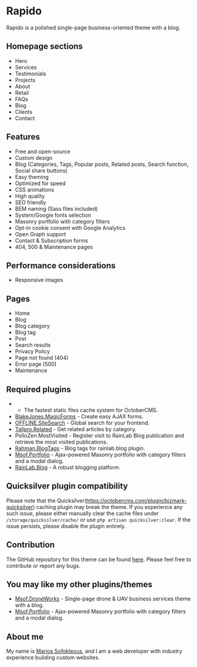 Rapido
==========
Rapido is a polished single-page business-oriented theme with a blog.

## Homepage sections
* Hero
* Services
* Testimonials
* Projects
* About
* Retail
* FAQs
* Blog
* Clients
* Contact

## Features
* Free and open-source
* Custom design
* Blog (Categories, Tags, Popular posts, Related posts, Search function, Social share buttons)
* Easy theming
* Optimized for speed
* CSS animations
* High quality
* SEO friendly
* BEM naming (Sass files included)
* System/Google fonts selection
* Masonry portfolio with category filters
* Opt-in cookie consent with Google Analytics
* Open Graph support
* Contact & Subscription forms
* 404, 500 & Maintenance pages

## Performance considerations
* Responsive images

## Pages
* Home
* Blog
* Blog category
* Blog tag
* Post
* Search results
* Privacy Policy
* Page not found (404)
* Error page (500)
* Maintenance

## Required plugins
*  - The fastest static files cache system for OctoberCMS.
* [BlakeJones.MagicForms](https://octobercms.com/plugin/blakejones-magicforms) - Create easy AJAX forms.
* [OFFLINE.SiteSearch](https://octobercms.com/plugin/offline-sitesearch) - Global search for your frontend.
* [Tallpro.Related](https://octobercms.com/plugin/tallpro-related) - Get related articles by category.
* PolloZen.MostVisited - Register visit to RainLab Blog publication and retrieve the most visited publications.
* [Rahman.BlogTags](https://octobercms.com/plugin/rahman-blogtags) - Blog tags for rainlab.blog plugin.
* [Msof.Portfolio](https://octobercms.com/plugin/msof-portfolio) - Ajax-powered Masonry portfolio with category filters and a modal dialog.
* [RainLab.Blog](https://octobercms.com/plugin/rainlab-blog) - A robust blogging platform.

## Quicksilver plugin compatibility

Please note that the Quicksilver(https://octobercms.com/plugin/bizmark-quicksilver) caching plugin may break the theme. If you experience any such issue, please either manually clear the cache files under `/storage/quicksilver/cache/` or use `php artisan quicksilver:clear`. If the issue persists, please disable the plugin entirely.

## Contribution
The GitHub repository for this theme can be found [here](https://github.com/PictureElement/rapido-theme). Please feel free to contribute or report any bugs.

## You may like my other plugins/themes
- [Msof.DroneWorks](https://octobercms.com/theme/msof-droneworks) - Single-page drone & UAV business services theme with a blog.
- [Msof.Portfolio](https://octobercms.com/plugin/msof-portfolio) - Ajax-powered Masonry portfolio with category filters and a modal dialog.

## About me
My name is [Marios Sofokleous](https://www.msof.me/), and I am a web developer with industry experience building custom websites.